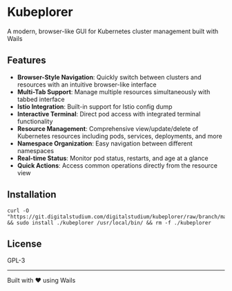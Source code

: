 # Kubeplorer

A modern, browser-like GUI for Kubernetes cluster management built with Wails

## Features

- **Browser-Style Navigation**: Quickly switch between clusters and resources with an intuitive browser-like interface
- **Multi-Tab Support**: Manage multiple resources simultaneously with tabbed interface
- **Istio Integration**: Built-in support for Istio config dump
- **Interactive Terminal**: Direct pod access with integrated terminal functionality
- **Resource Management**: Comprehensive view/update/delete of Kubernetes resources including pods, services, deployments, and more
- **Namespace Organization**: Easy navigation between different namespaces
- **Real-time Status**: Monitor pod status, restarts, and age at a glance
- **Quick Actions**: Access common operations directly from the resource view

## Installation

```
curl -O "https://git.digitalstudium.com/digitalstudium/kubeplorer/raw/branch/main/kls" && sudo install ./kubeplorer /usr/local/bin/ && rm -f ./kubeplorer
```

## License

GPL-3

---

Built with ❤️ using Wails
